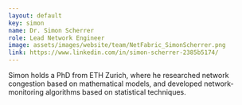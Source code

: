 ```yaml
---
layout: default
key: simon
name: Dr. Simon Scherrer
role: Lead Network Engineer
image: assets/images/website/team/NetFabric_SimonScherrer.png
link: https://www.linkedin.com/in/simon-scherrer-2385b5174/
---
```


Simon holds a PhD from ETH Zurich, where he researched network congestion based on mathematical models, and developed network-monitoring algorithms based on statistical techniques.
